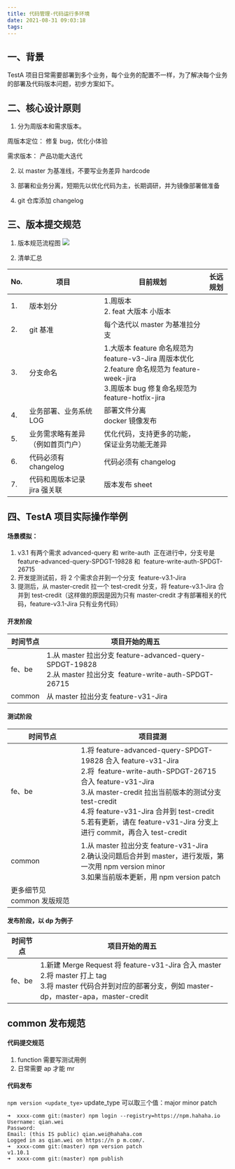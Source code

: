 ```yaml
---
title: 代码管理-代码运行多环境
date: 2021-08-31 09:03:18
tags:
---
```


## 一、背景

TestA 项目日常需要部署到多个业务，每个业务的配置不一样，为了解决每个业务的部署及代码版本问题，初步方案如下。

## 二、核心设计原则

1. 分为周版本和需求版本。

周版本定位： 修复 bug，优化小体验

需求版本： 产品功能大迭代

2. 以 master 为基准线，不要写业务差异 hardcode

3. 部署和业务分离，短期先以优化代码为主，长期调研，并为镜像部署做准备

4. git 仓库添加 changelog

## 三、版本提交规范

1. 版本规范流程图
   ![](./images/code-version.png)

2. 清单汇总

| No. | 项目                             | 目前规划                                                                                                                                               | 长远规划 |
| --- | -------------------------------- | ------------------------------------------------------------------------------------------------------------------------------------------------------ | -------- |
| 1.  | 版本划分                         | 1.周版本 <br> 2. feat 大版本 小版本                                                                                                                    |          |
| 2.  | git 基准                         | 每个迭代以 master 为基准拉分支                                                                                                                         |          |
| 3.  | 分支命名                         | 1.大版本 feature 命名规范为 feature-v3-Jira 周版本优化 <br> 2.feature 命名规范为 feature-week-jira <br>3.周版本 bug 修复命名规范为 feature-hotfix-jira |          |
| 4.  | 业务部署、业务系统 LOG           | 部署文件分离 <br>docker 镜像发布                                                                                                                       |          |
| 5.  | 业务需求略有差异（例如首页门户） | 优化代码，支持更多的功能，保证业务功能无差异                                                                                                           |          |
| 6.  | 代码必须有 changelog             | 代码必须有 changelog                                                                                                                                   |          |
| 7.  | 代码和周版本记录 jira 强关联     | 版本发布 sheet                                                                                                                                         |          |

## 四、TestA 项目实际操作举例

#### 场景模拟：

1. v3.1 有两个需求 advanced-query 和 write-auth  正在进行中，分支号是 feature-advanced-query-SPDGT-19828 和  feature-write-auth-SPDGT-26715
2. 开发提测试前，将 2 个需求合并到一个分支  feature-v3.1-Jira
3. 提测后，从 master-credit 拉一个 test-credit 分支，将 feature-v3.1-Jira 合并到 test-credit（这样做的原因是因为只有 master-credit 才有部署相关的代码，feature-v3.1-Jira 只有业务代码）

#### 开发阶段

| 时间节点 | 项目开始的周五                                                                                                   |
| -------- | ---------------------------------------------------------------------------------------------------------------- |
| fe、be   | 1.从 master 拉出分支 feature-advanced-query-SPDGT-19828 <br>2.从 master 拉出分支  feature-write-auth-SPDGT-26715 |
| common   | 从 master 拉出分支 feature-v31-Jira                                                                              |

#### 测试阶段

| 时间节点                   | 项目提测                                                                                                                                                                                                                                                                                                          |
| -------------------------- | ----------------------------------------------------------------------------------------------------------------------------------------------------------------------------------------------------------------------------------------------------------------------------------------------------------------- |
| fe、be                     | 1.将 feature-advanced-query-SPDGT-19828 合入 feature-v31-Jira <br> 2.将  feature-write-auth-SPDGT-26715 合入 feature-v31-Jira <br>3.从 master-credit 拉出当前版本的测试分支 test-credit <br>4.将 feature-v31-Jira 合并到 test-credit <br> 5.若有更新，请在 feature-v31-Jira 分支上进行 commit，再合入 test-credit |
| common                     | 1.从 master 拉出分支 feature-v31-Jira <br> 2.确认没问题后合并到 master，进行发版，第一次用 npm version minor <br> 3.如果当前版本更新，用 npm version patch                                                                                                                                                        |
| 更多细节见 common 发版规范 |

#### 发布阶段，以 dp 为例子

| 时间节点 | 项目开始的周五                                                                                                                                                    |
| -------- | ----------------------------------------------------------------------------------------------------------------------------------------------------------------- |
| fe、be   | 1.新建 Merge Request 将 feature-v31-Jira 合入 master <br>2.将 master 打上 tag <br>3.将 master 代码合并到对应的部署分支，例如 master-dp，master-apa，master-credit |

## common 发布规范

#### 代码提交规范

1. function 需要写测试用例
2. 日常需要 ap 才能 mr

#### 代码发布

`npm version <update_tye>` update_type 可以取三个值：major minor patch

```
➜  xxxx-comm git:(master) npm login --registry=https://npm.hahaha.io
Username: qian.wei
Password:
Email: (this IS public) qian.wei@hahaha.com
Logged in as qian.wei on https://n p m.com/.
➜  xxxx-comm git:(master) npm version patch
v1.10.1
➜  xxxx-comm git:(master) npm publish
```
